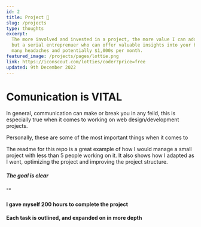 ```yaml
---
id: 2
title: Project 🤔
slug: /projects
type: thoughts
excerpt:
  The more involved and invested in a project, the more value I can add. I'm not just a developer
  but a serial entreprenuer who can offer valuable insights into your business/project and save you
  many headaches and potentially $1,000s per month.
featured_image: /projects/pages/lottie.png
link: https://iconscout.com/lotties/coder?price=free
updated: 9th December 2022
---
```


# Comunication is VITAL

In general, communication can make or break you in any feild, this is especially true when it comes
to working on web design/development projects.

Personally, these are some of the most important things when it comes to

The readme for this repo is a great example of how I would manage a small project with less than 5
people working on it. It also shows how I adapted as I went, optimizing the project and improving
the project structure.

##### The goal is clear

""

#### I gave myself 200 hours to complete the project

#### Each task is outlined, and expanded on in more depth
